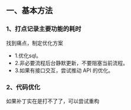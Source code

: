 ## 一、基本方法

### 1、打点记录主要功能的耗时

找到痛点，制定优化方案

- 1.优化sql。
- 2.非必要流程后台静默更新，不要阻塞当前流程。
- 3.如果有接口交互，尝试推动 API 的优化。

### 2、代码优化
如果补丁实在是打不了了，可以尝试重构



